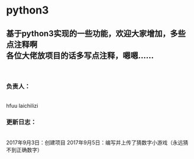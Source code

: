 # python3
<h2>基于python3实现的一些功能，欢迎大家增加，多些点注释啊
<br/>
各位大佬放项目的话多写点注释，嗯嗯……
</h2>
<br/>
<h3>负责人：</h3>
</br>
hfuu laichilizi

<h3>更新日志：</h3>
</br>
2017年9月3日：创建项目
2017年9月5日：编写并上传了猜数字小游戏（永远猜不到正确数字）
